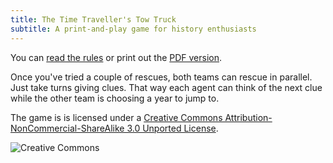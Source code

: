 ```yaml
---
title: The Time Traveller's Tow Truck
subtitle: A print-and-play game for history enthusiasts
---
```


You can [read the rules][rules] or print out the [PDF version][pdf].

Once you've tried a couple of rescues, both teams can rescue in parallel. Just take turns giving clues. That way each agent can think of the next clue while the other team is choosing a year to jump to.

The game is is licensed under a [Creative Commons Attribution-NonCommercial-ShareAlike 3.0 Unported License][cc].

![Creative Commons][cclogo]

[rules]: http://donkirkby.github.com/donkirkby/TheTimeTravellersTowTruck.html
[pdf]: http://donkirkby.github.com/donkirkby/TheTimeTravellersTowTruck.pdf
[cc]: http://creativecommons.org/licenses/by-nc-sa/3.0/
[cclogo]: http://i.creativecommons.org/l/by-nc-sa/3.0/88x31.png